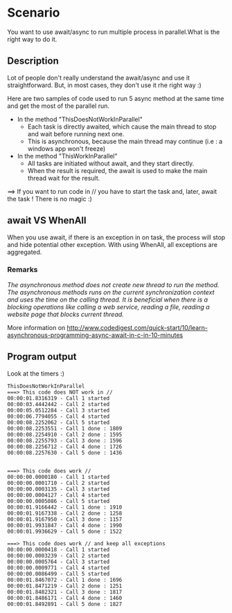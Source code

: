 # Scenario
You want to use await/async to run multiple process in parallel.What is the right way to do it.

## Description
Lot of people don't really understand the await/async and use it straightforward.
But, in most cases, they don't use it rhe right way :)

Here are two samples of code used to run 5 async method at the same time and get the most of the parallel run.
* In the method "ThisDoesNotWorkInParallel"
  * Each task is directly awaited, which cause the main thread to stop and wait before running next one.
  * This is asynchronous, because the main thread may continue (i.e : a windows app won't freeze)
* In the method "ThisWorkInParallel"
  * All tasks are initiated without await, and they start directly.
  * When the result is required, the await is used to make the main thread wait for the result.
  
==> If you want to run code in // you have to start the task and, later, await the task ! There is no magic :)

## await VS WhenAll
When you use await, if there is an exception in on task, the process will stop and hide potential other exception.
With using WhenAll, all exceptions are aggregated.


### Remarks
*The asynchronous method does not create new thread to run the method. The asynchronous methods runs on the current synchronization context and uses the time on the calling thread. It is beneficial when there is a blocking operations like calling a web service, reading a file, reading a website page that blocks current thread.*

More information on http://www.codedigest.com/quick-start/10/learn-asynchronous-programming-async-await-in-c-in-10-minutes

## Program output
Look at the timers :)
```
ThisDoesNotWorkInParallel
===> This code does NOT work in //
00:00:01.8316319 - Call 1 started
00:00:03.4442442 - Call 2 started
00:00:05.0512284 - Call 3 started
00:00:06.7794055 - Call 4 started
00:00:08.2252062 - Call 5 started
00:00:08.2253551 - Call 1 done : 1809
00:00:08.2254910 - Call 2 done : 1595
00:00:08.2255793 - Call 3 done : 1596
00:00:08.2256712 - Call 4 done : 1726
00:00:08.2257630 - Call 5 done : 1436


===> This code does work //
00:00:00.0000180 - Call 1 started
00:00:00.0001710 - Call 2 started
00:00:00.0003135 - Call 3 started
00:00:00.0004127 - Call 4 started
00:00:00.0005086 - Call 5 started
00:00:01.9166442 - Call 1 done : 1910
00:00:01.9167338 - Call 2 done : 1258
00:00:01.9167950 - Call 3 done : 1157
00:00:01.9931847 - Call 4 done : 1990
00:00:01.9936629 - Call 5 done : 1522

===> This code does work // and keep all exceptions
00:00:00.0000418 - Call 1 started
00:00:00.0003239 - Call 2 started
00:00:00.0005764 - Call 3 started
00:00:00.0009771 - Call 4 started
00:00:00.0086499 - Call 5 started
00:00:01.8467072 - Call 1 done : 1696
00:00:01.8471219 - Call 2 done : 1251
00:00:01.8482321 - Call 3 done : 1817
00:00:01.8486171 - Call 4 done : 1460
00:00:01.8492891 - Call 5 done : 1827

```
